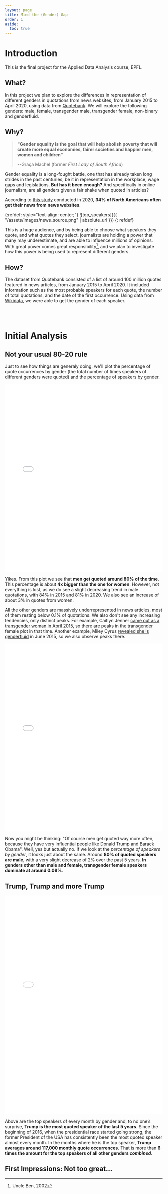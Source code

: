 ```yaml
---
layout: page
title: Mind the (Gender) Gap
order: 1
aside:
  toc: true
---
```


# Introduction

This is the final project for the Applied Data Analysis course, EPFL.

## What?
In this project we plan to explore the differences in representation of different genders in quotations from news websites, from January 2015 to April 2020, using data from [Quotebank](https://dlab.epfl.ch/people/west/pub/Vaucher-Spitz-Catasta-West_WSDM-21.pdf).  We will explore the following genders: male, female, transgender male, transgender female, non-binary and genderfluid.

## Why?

> **"Gender equality is the goal that will help abolish poverty that will create more equal economies, fairer societies and happier men, women and children"**
>
> --Graça Machel (former *First Lady of South Africa*)

Gender equality is a long-fought battle, one that has already taken long strides in the past centuries, be it in representation in the workplace, wage gaps and legislations. **But has it been enough?** And specifically in online journalism, are all genders given a fair shake when quoted in articles?

According to [this study](https://www.pewresearch.org/fact-tank/2021/01/12/more-than-eight-in-ten-americans-get-news-from-digital-devices/) conducted in 2020, **34% of North Americans often get their news from news websites**. 

{:refdef: style="text-align: center;"}
![top_speakers]({{ "/assets/images/news_source.png" | absolute_url }})
{: refdef}

This is a huge audience, and by being able to choose what speakers they quote, and what quotes they select, journalists are holding a power that many may underestimate, and are able to influence millions of opinions. With great power comes great responsibility[^1], and we plan to investigate how this power is being used to represent different genders.

[^1]: Uncle Ben, 2002

## How?
The dataset from Quotebank consisted of a list of around 100 million quotes featured in news articles, from January 2015 to April 2020. It included information such as the most probable speakers for each quote, the number of total quotations, and the date of the first occurrence. Using data from [Wikidata](https://www.wikidata.org/wiki/Wikidata:Main_Page), we were able to get the gender of each speaker.

<br/>
<br/>

# Initial Analysis

## Not your usual 80-20 rule
Just to see how things are generaly doing, we'll plot the percentage of quote occurrences by gender (the total number of times speakers of different genders were quoted) and the percentage of speakers by gender.

<iframe src="plots/perc_quotations.html" height="600" width="100%" style="border:none;" scrolling="no"> </iframe>

Yikes. From this plot we see that **men get quoted around 80% of the time**. This percentage is about **4x bigger than the one for women**. However, not everything is lost, as we do see a slight decreasing trend in male quotations, with 84% in 2015 and 81% in 2020. We also see an increase of about 3% in quotes from women.

All the other genders are massively underrepresented in news articles, most of them resting below 0.1% of quotations. We also don't see any increasing tendencies, only distinct peaks. For example, Caitlyn Jenner [came out as a transgender woman in April 2015](https://www.nbcnews.com/pop-culture/celebrity/bruce-jenner-comes-out-transgender-woman-n348181), so there are peaks in the transgender female plot in that time. Another example, Miley Cyrus [revealed she is genderfluid](https://www.billboard.com/music/pop/miley-cyrus-gender-fluid-nothing-to-do-with-any-parts-6598191/) in June 2015, so we also observe peaks there.

<iframe src="plots/perc_speakers.html" height="600" width="100%" style="border:none;" scrolling="no"> </iframe>

Now you might be thinking: "Of course men get quoted way more often, because they have very influential people like Donald Trump and Barack Obama". Well, yes but actually no. If we look at the <em>percentage of speakers by gender</em>, it looks just about the same. Around **80% of quoted speakers are male**, with a very slight decrease of 2% over the past 5 years. **In genders other than male and female, transgender female speakers dominate at around 0.08%**.

## Trump, Trump and more Trump

<iframe src="plots/top_speakers.html" height="700" width="100%" style="border:none;" scrolling="no"> </iframe>

Above are the top speakers of every month by gender and, to no one’s surprise, **Trump is the most quoted speaker of the last 5 years**. Since the beginning of 2016, when the presidential race started going strong, the former President of the USA has consistently been the most quoted speaker almost every month. In the months where he is the top speaker, **Trump averages around 117,000 monthly quote occurrences**. That is more than **6 times the amount for the top speakers of all other genders <em>combined</em>**.

## First Impressions: Not too great...


